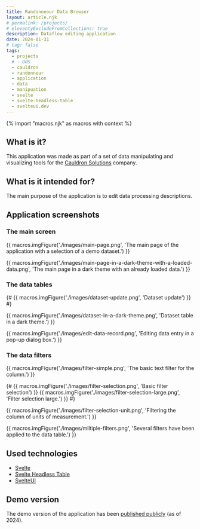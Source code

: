 ```yaml
---
title: Randonneour Data Browser
layout: article.njk
# permalink: /projects/
# eleventyExcludeFromCollections: true
description: Dataflow editing application
date: 2024-01-31
# tag: false
tags:
  - projects
  # - DdS
  - cauldron
  - randonneur
  - application
  - data
  - manipuation
  - svelte
  - svelte-headless-table
  - svelteui.dev
---
```


<!--
@changed 2024.06.19, 20:53
-->

{% import "macros.njk" as macros with context %}

## What is it?

This application was made as part of a set of data manipulating and visualizing tools for the [Cauldron Solutions](https://www.cauldron.ch/) company.

## What is it intended for?

The main purpose of the application is to edit data processing descriptions.

## Application screenshots

### The main screen

{{ macros.imgFigure('./images/main-page.png', 'The main page of the application with a selection of a demo dataset.') }}

{{ macros.imgFigure('./images/main-page-in-a-dark-theme-with-a-loaded-data.png', 'The main page in a dark theme with an already loaded data.') }}

### The data tables

{#
{{ macros.imgFigure('./images/dataset-update.png', 'Dataset update') }}
#}

{{ macros.imgFigure('./images/dataset-in-a-dark-theme.png', 'Dataset table in a dark theme.') }}

{{ macros.imgFigure('./images/edit-data-record.png', 'Editing data entry in a pop-up dialog box.') }}

### The data filters

{{ macros.imgFigure('./images/filter-simple.png', 'The basic text filter for the column.') }}

{#
{{ macros.imgFigure('./images/filter-selection.png', 'Basic filter selection') }}
{{ macros.imgFigure('./images/filter-selection-large.png', 'Filter selection large.') }}
#}

{{ macros.imgFigure('./images/filter-selection-unit.png', 'Filtering the column of units of measurement.') }}

{{ macros.imgFigure('./images/miltiple-filters.png', 'Several filters have been applied to the data table.') }}

## Used technologies

- [Svelte](https://svelte.dev/)
- [Svelte Headless Table](https://svelte-headless-table.bryanmylee.com/)
- [SvelteUI](https://svelteui.dev/)

## Demo version

The demo version of the application has been [published publicly](https://matchbox.cauldron.ch/) (as of 2024).
